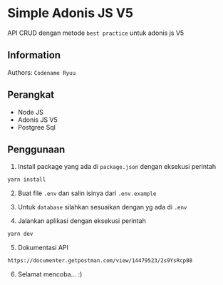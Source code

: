 Simple Adonis JS V5
===
API CRUD dengan metode `best practice` untuk adonis js V5

## Information
Authors:  `Codename Ryuu`

## Perangkat
- Node JS
- Adonis JS V5
- Postgree Sql

## Penggunaan
1. Install package yang ada di `package.json` dengan eksekusi perintah

```bash
yarn install
```

2. Buat file `.env` dan salin isinya dari `.env.example` 

3. Untuk `database` silahkan sesuaikan dengan yg ada di `.env`

4. Jalankan aplikasi dengan eksekusi perintah 

```bash
yarn dev
```

5. Dokumentasi API

```bash
https://documenter.getpostman.com/view/14479523/2s9YsRcp88
```

6. Selamat mencoba... :)
